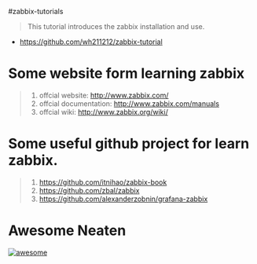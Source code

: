 #zabbix-tutorials

> This tutorial introduces the zabbix installation and use.


- https://github.com/wh211212/zabbix-tutorial

# Some website form learning zabbix

> 1. offcial website: http://www.zabbix.com/
> 2. offcial documentation: http://www.zabbix.com/manuals
> 3. offcial wiki: http://www.zabbix.org/wiki/

# Some useful github project for learn zabbix.

> 1. https://github.com/itnihao/zabbix-book
> 2. https://github.com/zbal/zabbix
> 3. https://github.com/alexanderzobnin/grafana-zabbix

# Awesome Neaten

[![awesome](https://camo.githubusercontent.com/13c4e50d88df7178ae1882a203ed57b641674f94/68747470733a2f2f63646e2e7261776769742e636f6d2f73696e647265736f726875732f617765736f6d652f643733303566333864323966656437386661383536353265336136336531353464643865383832392f6d656469612f62616467652e737667)](https://github.com/sindresorhus/awesome)
